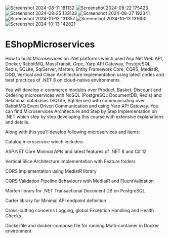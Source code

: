 
![Screenshot 2024-08-11 181132](https://github.com/user-attachments/assets/729d308f-e098-462b-9101-ea84a956dbf6)
![Screenshot 2024-08-22 175423](https://github.com/user-attachments/assets/825f46a3-875b-4ab3-bd86-08d8822483a2)
![Screenshot 2024-08-25 133123](https://github.com/user-attachments/assets/a7e248b6-1df0-4487-ba77-be78a6445dc9)
![Screenshot 2024-08-27 192341](https://github.com/user-attachments/assets/9d4fd776-76bb-47d0-adea-d988e5f106ee)
![Screenshot 2024-10-13 131357](https://github.com/user-attachments/assets/205205cd-96a1-45af-aa8c-bc8f796dd063)
![Screenshot 2024-10-13 131600](https://github.com/user-attachments/assets/f8a3072c-e009-4813-afe7-d4c07178fd8f)
![Screenshot 2024-10-13 142821](https://github.com/user-attachments/assets/4c887921-baa4-4164-b8fb-796a5b53461f)
# EShopMicroservices

How to build Microservices on .Net platforms which used Asp.Net Web API, Docker, RabbitMQ, MassTransit, Grpc, Yarp API Gateway, PostgreSQL, Redis, SQLite, SqlServer, Marten, Entity Framework Core, CQRS, MediatR, DDD, Vertical and Clean Architecture implementation using latest codes and best practices of .NET 8 on cloud-native environments.

You will develop e-commerce modules over Product, Basket, Discount and Ordering microservices with NoSQL (PostgreSQL DocumentDB, Redis) and Relational databases (SQLite, Sql Server) with communicating over RabbitMQ Event Driven Communication and using Yarp API Gateway. You can find Microservices Architecture and Step by Step Implementation on .NET which step by step developing this course with extensive explanations and details.

Along with this you’ll develop following microservices and items:

Catalog microservice which includes:

ASP.NET Core Minimal APIs and latest features of .NET 8 and C# 12

Vertical Slice Architecture implementation with Feature folders

CQRS implementation using MediatR library

CQRS Validation Pipeline Behaviours with MediatR and FluentValidation

Marten library for .NET Transactional Document DB on PostgreSQL

Carter library for Minimal API endpoint definition

Cross-cutting concerns Logging, global Exception Handling and Health Checks

Dockerfile and docker-compose file for running Multi-container in Docker environment

